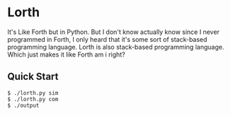 # Lorth

It's Like Forth but in Python. But I don't know actually know since I never programmed in Forth, I only heard that it's some sort of stack-based programming language. Lorth is also stack-based programming language. Which just makes it like Forth am i right?

##  Quick Start
```console
$ ./lorth.py sim
$ ./lorth.py com
$ ./output
```
